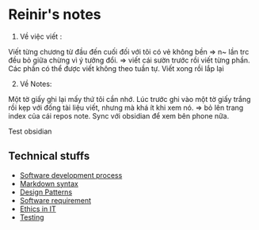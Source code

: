 

# Reinir's notes

1. Về việc viết : 

Viết từng chương từ đầu đến cuối đối với tôi có vẻ không bền => n~ lần trc đều bỏ giữa chừng vì ý tưởng đổi.
=> viết cái sườn trước rồi viết từng phần. Các phần có thể được viết không theo tuần tự. Viết xong rồi lắp lại

2. Về Notes:

Một tờ giấy ghi lại mấy thứ tôi cần nhớ. Lúc trước ghi vào một tờ giấy trắng rồi kẹp với đống tài liệu viết, nhưng mà khá ít khi xem nó.
=> bỏ lên trang index của cái repos note. Sync với obsidian để xem bên phone nữa.

Test obsidian 

## Technical stuffs

- [Software development process](software_development_process/SDP_index.md)
- [Markdown syntax](syntax/markdown_syntax.txt)
- [Design Patterns](design_patterns/index.md)
- [Software requirement](requirement_engineering/req_eng_index.md)
- [Ethics in IT](ethics_in_IT/ethics_index.md)
- [Testing](testing/test_index.md)
